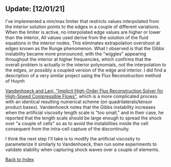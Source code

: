 ## Update: [12/01/21]

I've implemented a min/max limiter that restricts values interpolated from the
interior solution points to the edges in a couple of different variations. When the limiter is active, no interpolated
edge values are higher or lower than the interior, All values used derive from the solution of the fluid equations in
the interior nodes. This eliminates extrapolation overshoot at edges known as the Runge phenomenon. What I observed is
that the Gibbs instability became more pronounced, with the "wiggles" appearing throughout the interior at higher
frequencies, which confirms that the overall problem is actually in the interior polynomials, not the interpolation to
the edges, or possibly a coupled version of the edge and interior.
I did find a description of a very similar project using the Flux Reconstruction method of Huynh

[Vandenhoeck and Lani, "Implicit High-Order Flux Reconstruction Solver for High-Speed Compressible
Flows"](../research/flux_reconstruction/vandenhoeck-coolfluid-solver.pdf), which is a more complicated process with an
identical resulting numerical scheme (on quadrilaterals/tensor product bases). Vandenhoeck notes that the Gibbs
instability increases when the artificial viscosity length scale is "too small," and in their case, he reported that the
length scale should be large enough to spread the shock over "a couple of cells" so as to avoid the instabilities inside
the cell consequent from the intra-cell capture of the discontinuity.

I think the next step I'll take is to modify the artificial viscosity to parameterize it similarly to Vandenhoeck, then
run some experiments to validate stability when capturing shock waves over a couple of elements.


[Back to Index](../NOTES_Index.md)
